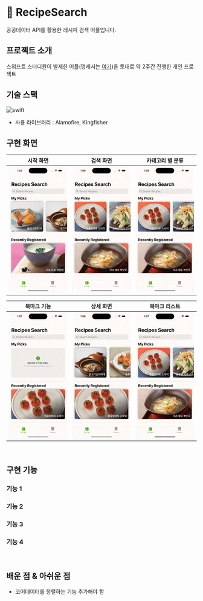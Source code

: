 # 🥪 RecipeSearch
공공데이터 API를 활용한 레시피 검색 어플입니다.


## 프로젝트 소개
스위프트 스터디원이 발제한 어플(명세서는 [여기](https://www.notion.so/Recipe-Search-4bf5e3f3008647228ed7f9cf00a05f75?pvs=4))을 토대로 약 2주간 진행한 개인 프로젝트

## 기술 스택
![swift](https://img.shields.io/badge/Swift-FA7343?style=for-the-badge&logo=swift&logoColor=white)
* 사용 라이브러리 : Alamofire, Kingfisher

## 구현 화면

|   시작 화면  |   검색 화면  |  카테고리 별 분류  |
| :--------: | :--------: | :----------:  |
|    ![a]    |   ![b]    |     ![c]      | 

|   북마크 기능  |  상세 화면  |  북마크 리스트  |
| :--------: | :--------: | :----------:  |
|    ![d]    |   ![e]    |     ![f]      | 
<br>

## 구현 기능

### 기능 1

### 기능 2

### 기능 3

### 기능 4

<br>

## 배운 점 & 아쉬운 점

* 코어데이터를 정렬하는 기능 추가해야 함


<!-- Stack Icon Refernces -->

[a]: /images/first_screen.gif
[b]: /images/search.gif
[c]: /images/category_search.gif
[d]: /images/bookmark.gif
[e]: /images/detail_screen.gif
[f]: /images/Foryou_tap.gif
